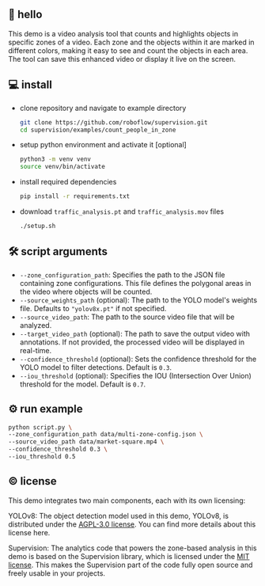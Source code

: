 ## 👋 hello

This demo is a video analysis tool that counts and highlights objects in specific zones
of a video. Each zone and the objects within it are marked in different colors, making
it easy to see and count the objects in each area. The tool can save this enhanced
video or display it live on the screen.

## 💻 install

- clone repository and navigate to example directory

    ```bash
    git clone https://github.com/roboflow/supervision.git
    cd supervision/examples/count_people_in_zone
    ```

- setup python environment and activate it [optional]

    ```bash
    python3 -m venv venv
    source venv/bin/activate
    ```

- install required dependencies

    ```bash
    pip install -r requirements.txt
    ```

- download `traffic_analysis.pt` and `traffic_analysis.mov` files

    ```bash
    ./setup.sh
    ```

## 🛠️ script arguments

- `--zone_configuration_path`: Specifies the path to the JSON file containing zone 
configurations. This file defines the polygonal areas in the video where objects will 
be counted.
- `--source_weights_path` (optional): The path to the YOLO model's weights file. 
Defaults to `"yolov8x.pt"` if not specified.
- `--source_video_path`: The path to the source video file that will be analyzed.
- `--target_video_path` (optional): The path to save the output video with annotations. 
If not provided, the processed video will be displayed in real-time.
- `--confidence_threshold` (optional): Sets the confidence threshold for the YOLO model 
to filter detections. Default is `0.3`.
- `--iou_threshold` (optional): Specifies the IOU (Intersection Over Union) threshold 
for the model. Default is `0.7`.

## ⚙️ run example

```bash
python script.py \
--zone_configuration_path data/multi-zone-config.json \
--source_video_path data/market-square.mp4 \
--confidence_threshold 0.3 \
--iou_threshold 0.5
```

## © license

This demo integrates two main components, each with its own licensing:

YOLOv8: The object detection model used in this demo, YOLOv8, is distributed under the
[AGPL-3.0 license](https://github.com/ultralytics/ultralytics/blob/main/LICENSE). You
can find more details about this license here.

Supervision: The analytics code that powers the zone-based analysis in this demo is
based on the Supervision library, which is licensed under the
[MIT license](https://github.com/roboflow/supervision/blob/develop/LICENSE.md). This
makes the Supervision part of the code fully open source and freely usable in your
projects.
